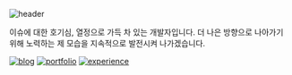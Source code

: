 
![header](https://capsule-render.vercel.app/api?type=waving&color=0:000000,100:c0c0c0&height=180&section=header&text=won-jae%20Github%20&fontSize=30&fontColor=ffffff&fontAlignY=38&animation=twinkling)

이슈에 대한 호기심, 열정으로 가득 차 있는 개발자입니다. 더 나은 방향으로 나아가기 위해 노력하는 제 모습을 지속적으로 발전시켜 나가겠습니다.

[![blog](https://img.shields.io/badge/Blog-000000?style=for-the-badge&logo=gatsby&logoColor=white)](https://97class.tistory.com/)
[![portfolio](https://img.shields.io/badge/PORTFOLIO-000000?style=for-the-badge&logo=readme&logoColor=white)](https://wonjae77.notion.site/Backend-Engineer-Web-Developer-df7223ac3a5e49d0909084eaf1dd27c6)
[![experience](https://img.shields.io/badge/EXPERIENCE-000000?style=for-the-badge&logo=readme&logoColor=white)](https://wanoo-97.notion.site/191770916e894c488f1bb23fe48b34be?pvs=4)



